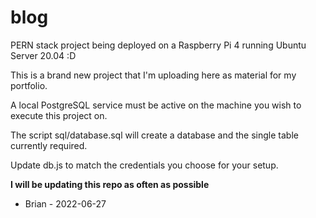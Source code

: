 # blog
PERN stack project being deployed on a Raspberry Pi 4 running Ubuntu Server 20.04 :D

This is a brand new project that I'm uploading here as material for my portfolio.

A local PostgreSQL service must be active on the machine you wish to execute this project on.

The script sql/database.sql will create a database and the single table currently required.

Update db.js to match the credentials you choose for your setup.

**I will be updating this repo as often as possible**

- Brian - 2022-06-27
